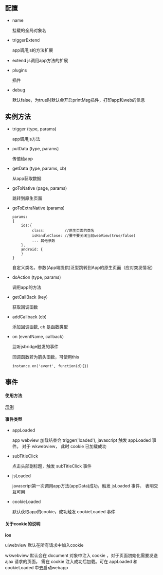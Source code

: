 ## 配置
* name

    挂载的全局对象名

* triggerExtend

    app调用js的方法扩展

* extend
    js调用app方法的扩展

* plugins

    插件

* debug

    默认false，为true时默认会开启printMsg插件，打印app和web的信息

## 实例方法
* trigger (type, params)

    app调用js方法

* putData (type, params)

    传值给app

* getData (type, params, cb)

    从app获取数据

* goToNative (page, params)

    跳转到原生页面

* goToExtraNative (params)

    ```
    params:
    {
        ios:{
             class:         //原生页面的类名
             isHandleClose: //要不要关闭当前webView(true/false)
             ... 其他参数
        },
        android: {
        }
    }
    ```

    自定义类名，参数(App端提供)泛型跳转到App的原生页面（应对突发情况）

* doAction (type, params)

    调用app的方法

* getCallBack (key)

    获取回调函数

* addCallback (cb)

    添加回调函数, cb 是函数类型

* on (eventName, callback)

    监听jsbridge触发的事件

    回调函数若为箭头函数，可使用this
    ```
    instance.on('event', function(d){})
    ```

## 事件
#### 使用方法
[示例](/simple-use.html#示例)

#### 事件类型
* appLoaded

    app webview 加载结束会 trigger('loaded'), javascript 触发 appLoaded 事件。
    对于 wkwebview， 此时 cookie 已加载成功

* subTitleClick

    点击头部副标题，触发 subTitleClick 事件

* jsLoaded

    javascript第一次调用app方法(appData)成功，触发 jsLoaded 事件， 表明交互可用

* cookieLoaded

    默认获取app的cookie，成功触发 cookieLoaded 事件

#### 关于cookie的说明
**ios**

uiwebview 默认在所有请求中加入cookie

wkwebview 默认会在 document 对象中注入 cookie ，对于页面初始化需要发送 ajax 请求的页面，
需在 cookie 注入成功后加载。可在 appLoaded 和 cookieLoaded 中去启动webapp

